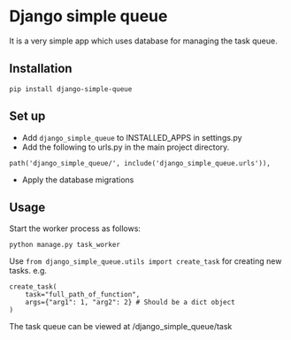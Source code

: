 # Django simple queue

It is a very simple app which uses database for managing the task queue.

## Installation
````
pip install django-simple-queue
````

## Set up
* Add ``django_simple_queue`` to INSTALLED_APPS in settings.py
* Add the following to urls.py in the main project directory.
````
path('django_simple_queue/', include('django_simple_queue.urls')),
````
* Apply the database migrations

## Usage

Start the worker process as follows:
````
python manage.py task_worker
````

Use ``from django_simple_queue.utils import create_task`` for creating new tasks.
e.g.
````
create_task(
    task="full_path_of_function",
    args={"arg1": 1, "arg2": 2} # Should be a dict object
)
````
The task queue can be viewed at /django_simple_queue/task
